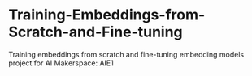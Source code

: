 # Training-Embeddings-from-Scratch-and-Fine-tuning
Training embeddings from scratch and fine-tuning embedding models project for AI Makerspace: AIE1
